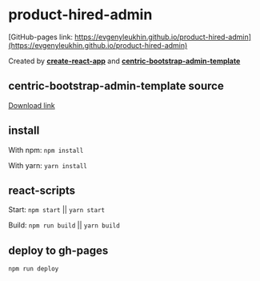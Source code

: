 # product-hired-admin

[GitHub-pages link: https://evgenyleukhin.github.io/product-hired-admin](https://evgenyleukhin.github.io/product-hired-admin)

Created by **[create-react-app](https://github.com/facebook/create-react-app)** and **[centric-bootstrap-admin-template](https://wrapbootstrap.com/theme/centric-bootstrap-admin-template-WB0901P31)**

## centric-bootstrap-admin-template source

[Download link](https://yadi.sk/d/ZTj-gHtzDfQZNQ)

## install

With npm: ```npm install```

With yarn: ```yarn install```

## react-scripts

Start: ```npm start``` || ```yarn start```

Build: ```npm run build``` || ```yarn build```

## deploy to gh-pages

```npm run deploy```

<!-- TODO -->

<!-- 0. Modal -->
<!-- 1. Delete -->
<!-- 2. Add -->
<!-- 3. Edit -->


<!-- old admin -->
<!-- https://admin.producthired.com/ -->
<!-- mail: eugenel@effective.band -->
<!-- pw:   eugenel@effective.band -->



<!-- this admin -->
<!-- mail: eugenel@effective.band -->
<!-- pw:   eugenel@effective.band -->

<!-- without admin rights -->
<!-- mail: eugeny.leukhin@stellarsolvers.com -->
<!-- pw:   123123 -->
